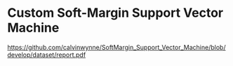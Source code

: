# Custom Soft-Margin Support Vector Machine

https://github.com/calvinwynne/SoftMargin_Support_Vector_Machine/blob/develop/dataset/report.pdf
